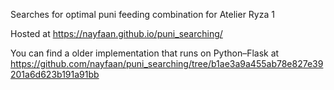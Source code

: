 Searches for optimal puni feeding combination for Atelier Ryza 1

Hosted at https://nayfaan.github.io/puni_searching/

You can find a older implementation that runs on Python–Flask at https://github.com/nayfaan/puni_searching/tree/b1ae3a9a455ab78e827e39201a6d623b191a91bb